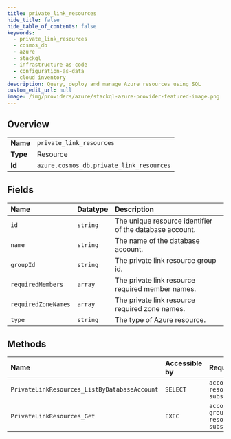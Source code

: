 ```yaml
---
title: private_link_resources
hide_title: false
hide_table_of_contents: false
keywords:
  - private_link_resources
  - cosmos_db
  - azure    
  - stackql
  - infrastructure-as-code
  - configuration-as-data
  - cloud inventory
description: Query, deploy and manage Azure resources using SQL
custom_edit_url: null
image: /img/providers/azure/stackql-azure-provider-featured-image.png
---
```

  
    

## Overview
<table><tbody>
<tr><td><b>Name</b></td><td><code>private_link_resources</code></td></tr>
<tr><td><b>Type</b></td><td>Resource</td></tr>
<tr><td><b>Id</b></td><td><code>azure.cosmos_db.private_link_resources</code></td></tr>
</tbody></table>

## Fields
| Name | Datatype | Description |
|:-----|:---------|:------------|
| `id` | `string` | The unique resource identifier of the database account. |
| `name` | `string` | The name of the database account. |
| `groupId` | `string` | The private link resource group id. |
| `requiredMembers` | `array` | The private link resource required member names. |
| `requiredZoneNames` | `array` | The private link resource required zone names. |
| `type` | `string` | The type of Azure resource. |
## Methods
| Name | Accessible by | Required Params |
|:-----|:--------------|:----------------|
| `PrivateLinkResources_ListByDatabaseAccount` | `SELECT` | `accountName, resourceGroupName, subscriptionId` |
| `PrivateLinkResources_Get` | `EXEC` | `accountName, groupName, resourceGroupName, subscriptionId` |
